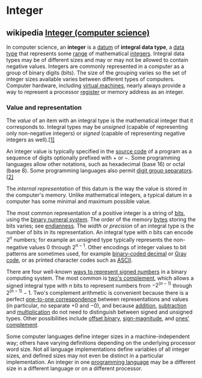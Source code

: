 # Integer 



## wikipedia [Integer (computer science)](https://en.wikipedia.org/wiki/Integer_(computer_science))

In computer science, an **integer** is a [datum](https://en.wikipedia.org/wiki/Data) of **integral data type**, a [data type](https://en.wikipedia.org/wiki/Data_type) that represents some [range](https://en.wikipedia.org/wiki/Interval_(mathematics)) of mathematical [integers](https://en.wikipedia.org/wiki/Integers). Integral data types may be of different sizes and may or may not be allowed to contain negative values. Integers are commonly represented in a computer as a group of binary digits (bits). The size of the grouping varies so the set of integer sizes available varies between different types of computers. Computer hardware, including [virtual machines](https://en.wikipedia.org/wiki/Virtual_machine), nearly always provide a way to represent a processor [register](https://en.wikipedia.org/wiki/Word_size) or memory address as an integer.



### Value and representation

The *value* of an item with an integral type is the mathematical integer that it corresponds to. Integral types may be *unsigned* (capable of representing only non-negative integers) or *signed* (capable of representing negative integers as well).[[1\]](https://en.wikipedia.org/wiki/Integer_(computer_science)#cite_note-1)

An integer value is typically specified in the [source code](https://en.wikipedia.org/wiki/Source_code) of a program as a sequence of digits optionally prefixed with + or −. Some programming languages allow other notations, such as hexadecimal (base 16) or octal (base 8). Some programming languages also permit [digit group separators](https://en.wikipedia.org/wiki/Digit_group_separator).[[2\]](https://en.wikipedia.org/wiki/Integer_(computer_science)#cite_note-2)

The *internal representation* of this datum is the way the value is stored in the computer's memory. Unlike mathematical integers, a typical datum in a computer has some minimal and maximum possible value.

The most common representation of a positive integer is a string of [bits](https://en.wikipedia.org/wiki/Bit), using the [binary numeral system](https://en.wikipedia.org/wiki/Binary_numeral_system). The order of the memory [bytes](https://en.wikipedia.org/wiki/Byte) storing the bits varies; see [endianness](https://en.wikipedia.org/wiki/Endianness). The *width* or *precision* of an integral type is the number of bits in its representation. An integral type with *n* bits can encode $2^n$ numbers; for example an unsigned type typically represents the non-negative values 0 through $2^{n−1}$. Other encodings of integer values to bit patterns are sometimes used, for example [binary-coded decimal](https://en.wikipedia.org/wiki/Binary-coded_decimal) or [Gray code](https://en.wikipedia.org/wiki/Gray_code), or as printed character codes such as [ASCII](https://en.wikipedia.org/wiki/ASCII).

There are four well-known [ways to represent signed numbers](https://en.wikipedia.org/wiki/Signed_number_representations) in a binary computing system. The most common is [two's complement](https://en.wikipedia.org/wiki/Two's_complement), which allows a signed integral type with *n* bits to represent numbers from $−2^{(n−1)}$ through $2^{(n−1)}−1$. Two's complement arithmetic is convenient because there is a perfect [one-to-one correspondence](https://en.wikipedia.org/wiki/Bijection) between representations and values (in particular, no separate +0 and −0), and because [addition](https://en.wikipedia.org/wiki/Addition), [subtraction](https://en.wikipedia.org/wiki/Subtraction) and [multiplication](https://en.wikipedia.org/wiki/Multiplication) do not need to distinguish between signed and unsigned types. Other possibilities include [offset binary](https://en.wikipedia.org/wiki/Offset_binary), [sign-magnitude](https://en.wikipedia.org/wiki/Sign-magnitude), and [ones' complement](https://en.wikipedia.org/wiki/Ones'_complement).

Some computer languages define integer sizes in a machine-independent way; others have varying definitions depending on the underlying processor word size. Not all language implementations define variables of all integer sizes, and defined sizes may not even be distinct in a particular implementation. An integer in one [programming language](https://en.wikipedia.org/wiki/Programming_language) may be a different size in a different language or on a different processor.

